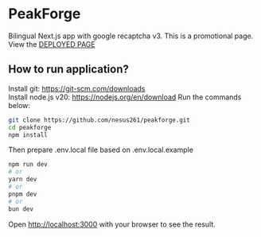 # PeakForge 

Bilingual Next.js app with google recaptcha v3. This is a promotional page. 
View the [DEPLOYED PAGE](https://peakforge.pl)


## How to run application?

Install git: https://git-scm.com/downloads  
Install node.js v20: https://nodejs.org/en/download
Run the commands below:

```bash
git clone https://github.com/nesus261/peakforge.git
cd peakforge
npm install
```
Then prepare .env.local file based on .env.local.example 
```bash
npm run dev
# or
yarn dev
# or
pnpm dev
# or
bun dev
```

Open [http://localhost:3000](http://localhost:3000) with your browser to see the result.